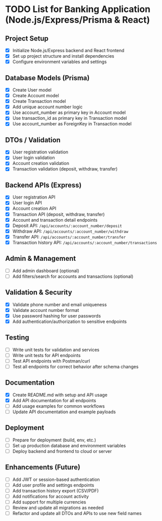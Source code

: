 

# TODO List for Banking Application (Node.js/Express/Prisma & React)

## Project Setup

- [x] Initialize Node.js/Express backend and React frontend
- [x] Set up project structure and install dependencies
- [x] Configure environment variables and settings

## Database Models (Prisma)

- [x] Create User model
- [x] Create Account model
- [x] Create Transaction model
- [x] Add unique account number logic
- [x] Use account_number as primary key in Account model
- [x] Use transaction_id as primary key in Transaction model
- [x] Use account_number as ForeignKey in Transaction model

## DTOs / Validation

- [x] User registration validation
- [x] User login validation
- [x] Account creation validation
- [x] Transaction validation (deposit, withdraw, transfer)

## Backend APIs (Express)

- [x] User registration API
- [x] User login API
- [x] Account creation API
- [x] Transaction API (deposit, withdraw, transfer)
- [x] Account and transaction detail endpoints
- [x] Deposit API: `/api/accounts/:account_number/deposit`
- [x] Withdraw API: `/api/accounts/:account_number/withdraw`
- [x] Transfer API: `/api/accounts/:account_number/transfer`
- [x] Transaction history API: `/api/accounts/:account_number/transactions`

## Admin & Management

- [ ] Add admin dashboard (optional)
- [ ] Add filters/search for accounts and transactions (optional)

## Validation & Security

- [x] Validate phone number and email uniqueness
- [x] Validate account number format
- [x] Use password hashing for user passwords
- [x] Add authentication/authorization to sensitive endpoints

## Testing

- [ ] Write unit tests for validation and services
- [ ] Write unit tests for API endpoints
- [ ] Test API endpoints with Postman/curl
- [ ] Test all endpoints for correct behavior after schema changes

## Documentation

- [x] Create README.md with setup and API usage
- [x] Add API documentation for all endpoints
- [ ] Add usage examples for common workflows
- [ ] Update API documentation and example payloads

## Deployment

- [ ] Prepare for deployment (build, env, etc.)
- [ ] Set up production database and environment variables
- [ ] Deploy backend and frontend to cloud or server

## Enhancements (Future)

- [ ] Add JWT or session-based authentication
- [ ] Add user profile and settings endpoints
- [ ] Add transaction history export (CSV/PDF)
- [ ] Add notifications for account activity
- [ ] Add support for multiple currencies
- [ ] Review and update all migrations as needed
- [ ] Refactor and update all DTOs and APIs to use new field names